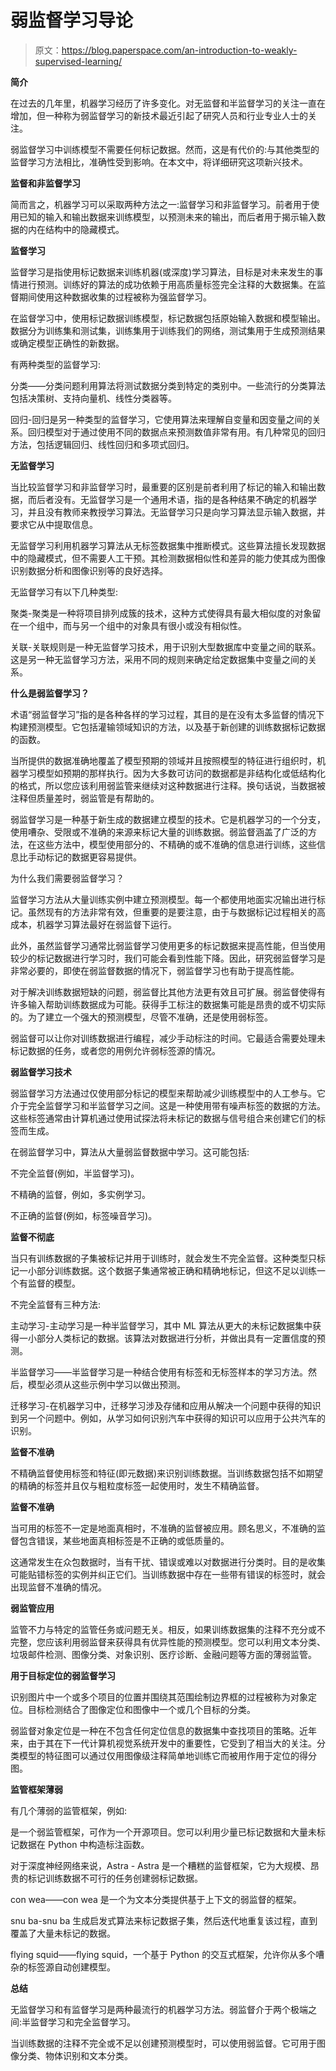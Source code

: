 # 弱监督学习导论

> 原文：<https://blog.paperspace.com/an-introduction-to-weakly-supervised-learning/>

**简介**

在过去的几年里，机器学习经历了许多变化。对无监督和半监督学习的关注一直在增加，但一种称为弱监督学习的新技术最近引起了研究人员和行业专业人士的关注。

弱监督学习中训练模型不需要任何标记数据。然而，这是有代价的:与其他类型的监督学习方法相比，准确性受到影响。在本文中，将详细研究这项新兴技术。

**监督和非监督学习**

简而言之，机器学习可以采取两种方法之一:监督学习和非监督学习。前者用于使用已知的输入和输出数据来训练模型，以预测未来的输出，而后者用于揭示输入数据的内在结构中的隐藏模式。

**监督学习**

监督学习是指使用标记数据来训练机器(或深度)学习算法，目标是对未来发生的事情进行预测。训练好的算法的成功依赖于用高质量标签完全注释的大数据集。在监督期间使用这种数据收集的过程被称为强监督学习。

在监督学习中，使用标记数据训练模型，标记数据包括原始输入数据和模型输出。数据分为训练集和测试集，训练集用于训练我们的网络，测试集用于生成预测结果或确定模型正确性的新数据。

有两种类型的监督学习:

分类——分类问题利用算法将测试数据分类到特定的类别中。一些流行的分类算法包括决策树、支持向量机、线性分类器等。

回归-回归是另一种类型的监督学习，它使用算法来理解自变量和因变量之间的关系。回归模型对于通过使用不同的数据点来预测数值非常有用。有几种常见的回归方法，包括逻辑回归、线性回归和多项式回归。

**无监督学习**

当比较监督学习和非监督学习时，最重要的区别是前者利用了标记的输入和输出数据，而后者没有。无监督学习是一个通用术语，指的是各种结果不确定的机器学习，并且没有教师来教授学习算法。无监督学习只是向学习算法显示输入数据，并要求它从中提取信息。

无监督学习利用机器学习算法从无标签数据集中推断模式。这些算法擅长发现数据中的隐藏模式，但不需要人工干预。其检测数据相似性和差异的能力使其成为图像识别数据分析和图像识别等的良好选择。

无监督学习有以下几种类型:

聚类-聚类是一种将项目排列成簇的技术，这种方式使得具有最大相似度的对象留在一个组中，而与另一个组中的对象具有很小或没有相似性。

关联-关联规则是一种无监督学习技术，用于识别大型数据库中变量之间的联系。这是另一种无监督学习方法，采用不同的规则来确定给定数据集中变量之间的关系。

**什么是弱监督学习？**

术语“弱监督学习”指的是各种各样的学习过程，其目的是在没有太多监督的情况下构建预测模型。它包括灌输领域知识的方法，以及基于新创建的训练数据标记数据的函数。

当所提供的数据准确地覆盖了模型预期的领域并且按照模型的特征进行组织时，机器学习模型如预期的那样执行。因为大多数可访问的数据都是非结构化或低结构化的格式，所以您应该利用弱监管来继续对这种数据进行注释。换句话说，当数据被注释但质量差时，弱监管是有帮助的。

弱监督学习是一种基于新生成的数据建立模型的技术。它是机器学习的一个分支，使用嘈杂、受限或不准确的来源来标记大量的训练数据。弱监督涵盖了广泛的方法，在这些方法中，模型使用部分的、不精确的或不准确的信息进行训练，这些信息比手动标记的数据更容易提供。

为什么我们需要弱监督学习？

监督学习方法从大量训练实例中建立预测模型。每一个都使用地面实况输出进行标记。虽然现有的方法非常有效，但重要的是要注意，由于与数据标记过程相关的高成本，机器学习算法最好在弱监督下运行。

此外，虽然监督学习通常比弱监督学习使用更多的标记数据来提高性能，但当使用较少的标记数据进行学习时，我们可能会看到性能下降。因此，研究弱监督学习是非常必要的，即使在弱监督数据的情况下，弱监督学习也有助于提高性能。

对于解决训练数据短缺的问题，弱监督比其他方法更有效且可扩展。弱监督使得有许多输入帮助训练数据成为可能。获得手工标注的数据集可能是昂贵的或不切实际的。为了建立一个强大的预测模型，尽管不准确，还是使用弱标签。

弱监督可以让你对训练数据进行编程，减少手动标注的时间。它最适合需要处理未标记数据的任务，或者您的用例允许弱标签源的情况。

**弱监督学习技术**

弱监督学习方法通过仅使用部分标记的模型来帮助减少训练模型中的人工参与。它介于完全监督学习和半监督学习之间。这是一种使用带有噪声标签的数据的方法。这些标签通常由计算机通过使用试探法将未标记的数据与信号组合来创建它们的标签而生成。

在弱监督学习中，算法从大量弱监督数据中学习。这可能包括:

不完全监督(例如，半监督学习)。

不精确的监督，例如，多实例学习。

不正确的监督(例如，标签噪音学习)。

**监督不彻底**

当只有训练数据的子集被标记并用于训练时，就会发生不完全监督。这种类型只标记一小部分训练数据。这个数据子集通常被正确和精确地标记，但这不足以训练一个有监督的模型。

不完全监督有三种方法:

主动学习-主动学习是一种半监督学习，其中 ML 算法从更大的未标记数据集中获得一小部分人类标记的数据。该算法对数据进行分析，并做出具有一定置信度的预测。

半监督学习——半监督学习是一种结合使用有标签和无标签样本的学习方法。然后，模型必须从这些示例中学习以做出预测。

迁移学习-在机器学习中，迁移学习涉及存储和应用从解决一个问题中获得的知识到另一个问题中。例如，从学习如何识别汽车中获得的知识可以应用于公共汽车的识别。

**监督不准确**

不精确监督使用标签和特征(即元数据)来识别训练数据。当训练数据包括不如期望的精确的标签并且仅与粗粒度标签一起使用时，发生不精确监督。

**监督不准确**

当可用的标签不一定是地面真相时，不准确的监督被应用。顾名思义，不准确的监督包含错误，某些地面真相标签是不正确的或低质量的。

这通常发生在众包数据时，当有干扰、错误或难以对数据进行分类时。目的是收集可能贴错标签的实例并纠正它们。当训练数据中存在一些带有错误的标签时，就会出现监督不准确的情况。

**弱监管应用**

监管不力与特定的监管任务或问题无关。相反，如果训练数据集的注释不充分或不完整，您应该利用弱监督来获得具有优异性能的预测模型。您可以利用文本分类、垃圾邮件检测、图像分类、对象识别、医疗诊断、金融问题等方面的薄弱监管。

**用于目标定位的弱监督学习**

识别图片中一个或多个项目的位置并围绕其范围绘制边界框的过程被称为对象定位。目标检测结合了图像定位和图像中一个或几个目标的分类。

弱监督对象定位是一种在不包含任何定位信息的数据集中查找项目的策略。近年来，由于其在下一代计算机视觉系统开发中的重要性，它受到了相当大的关注。分类模型的特征图可以通过仅用图像级注释简单地训练它而被用作用于定位的得分图。

**监管框架薄弱**

有几个薄弱的监管框架，例如:

是一个弱监管框架，可作为一个开源项目。您可以利用少量已标记数据和大量未标记数据在 Python 中构造标注函数。

对于深度神经网络来说，Astra - Astra 是一个糟糕的监督框架，它为大规模、昂贵的标记训练数据不可行的任务创建弱标记数据。

con wea——con wea 是一个为文本分类提供基于上下文的弱监督的框架。

snu ba-snu ba 生成启发式算法来标记数据子集，然后迭代地重复该过程，直到覆盖了大量未标记的数据。

flying squid——flying squid，一个基于 Python 的交互式框架，允许你从多个嘈杂的标签源自动创建模型。

**总结**

无监督学习和有监督学习是两种最流行的机器学习方法。弱监督介于两个极端之间:半监督学习和完全监督学习。

当训练数据的注释不完全或不足以创建预测模型时，可以使用弱监督。它可用于图像分类、物体识别和文本分类。